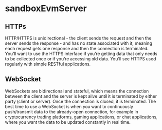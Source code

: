 # sandboxEvmServer


## HTTPs

HTTP/HTTPS is unidirectional - the client sends the request and then the server sends the response - and has no state associated with it, meaning each request gets one response and then the connection is terminated. You’ll want to use the HTTPS interface if you’re getting data that only needs to be collected once or if you’re accessing old data. You’ll see HTTPS used regularly with simple RESTful applications.


## WebSocket
WebSockets are bidirectional and stateful, which means the connection between the client and the server is kept alive until it is terminated by either party (client or server). Once the connection is closed, it is terminated. The best time to use a WebSocket is when you want to continuously push/transmit data to the already-open connection, for example in cryptocurrency trading platforms, gaming applications, or chat applications, where you want the data to be updated constantly in real time.
